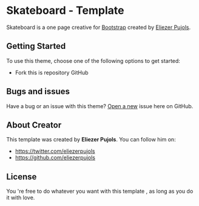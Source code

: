 # Skateboard - Template

Skateboard is a one page creative for [Bootstrap](http://getbootstrap.com/) created by [Eliezer Pujols](https://twitter.com/eliezerpujols).

## Getting Started

To use this theme, choose one of the following options to get started:
* Fork this is repository GitHub

## Bugs and issues

Have a bug or an issue with this theme? [Open a new](https://github.com/eliezerpujols/Skateboard-Template/issues) issue here on GitHub.

## About Creator

This template was created by **Eliezer Pujols**. You can follow him on:
* https://twitter.com/eliezerpujols
* https://github.com/eliezerpujols

## License

You 're free to do whatever you want with this template , as long as you do it with love.
